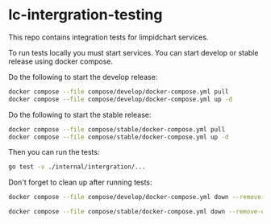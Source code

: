 # lc-intergration-testing

This repo contains integration tests for limpidchart services.

To run tests locally you must start services. You can start develop or stable release using docker compose.

Do the following to start the develop release:

```sh
docker compose --file compose/develop/docker-compose.yml pull
docker compose --file compose/develop/docker-compose.yml up -d
```

Do the following to start the stable release:

```sh
docker compose --file compose/stable/docker-compose.yml pull
docker compose --file compose/stable/docker-compose.yml up -d
```

Then you can run the tests:

```sh
go test -v ./internal/intergration/...
```

Don't forget to clean up after running tests:

```sh
docker compose --file compose/develop/docker-compose.yml down --remove-orphans
```

```sh
docker compose --file compose/stable/docker-compose.yml down --remove-orphans
```
